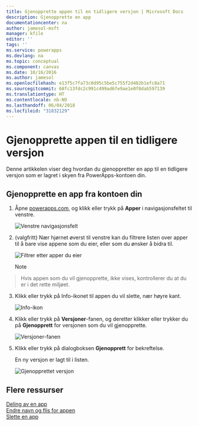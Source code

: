 ```yaml
---
title: Gjenopprette appen til en tidligere versjon | Microsoft Docs
description: Gjenopprette en app
documentationcenter: na
author: jamesol-msft
manager: kfile
editor: ''
tags: ''
ms.service: powerapps
ms.devlang: na
ms.topic: conceptual
ms.component: canvas
ms.date: 10/16/2016
ms.author: jamesol
ms.openlocfilehash: e13f5c7fa73c0d95c5be5c755f2d482b1efc8a71
ms.sourcegitcommit: 68fc13fdc2c991c499ad6fe9ae1e0f8dab597139
ms.translationtype: HT
ms.contentlocale: nb-NO
ms.lasthandoff: 06/04/2018
ms.locfileid: "31832129"
---
```

# <a name="restore-an-app-to-a-previous-version"></a>Gjenopprette appen til en tidligere versjon
Denne artikkelen viser deg hvordan du gjenoppretter en app til en tidligere versjon som er lagret i skyen fra PowerApps-kontoen din.

## <a name="restore-an-app-from-your-account"></a>Gjenopprette en app fra kontoen din
1. Åpne [powerapps.com](https://web.powerapps.com), og klikk eller trykk på **Apper** i navigasjonsfeltet til venstre.

    ![Venstre navigasjonsfelt](./media/restore-an-app/file-apps.png)

2. (valgfritt) Nær hjørnet øverst til venstre kan du filtrere listen over apper til å bare vise appene som du eier, eller som du ønsker å bidra til.

    ![Filtrer etter apper du eier](./media/restore-an-app/filter-list.png)

    > [!NOTE]
> Hvis appen som du vil gjenopprette, ikke vises, kontrollerer du at du er i det rette miljøet.

3. Klikk eller trykk på Info-ikonet til appen du vil slette, nær høyre kant.

    ![Info-ikon](./media/restore-an-app/app-options.png)

4. Klikk eller trykk på **Versjoner**-fanen, og deretter klikker eller trykker du på **Gjenopprett** for versjonen som du vil gjenopprette.

    ![Versjoner-fanen](./media/restore-an-app/restore-button-2.png)

5. Klikk eller trykk på dialogboksen **Gjenopprett** for bekreftelse.  

    En ny versjon er lagt til i listen.

    ![Gjenopprettet versjon](./media/restore-an-app/versions-added-2.png)

## <a name="more-resources"></a>Flere ressurser
[Deling av en app](share-app.md)  
[Endre navn og flis for appen](set-name-tile.md)  
[Slette en app](delete-app.md)
